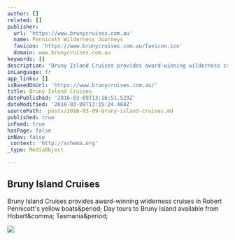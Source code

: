 ```yaml
---
author: []
related: []
publisher:
  url: 'https://www.brunycruises.com.au'
  name: Pennicott Wilderness Journeys
  favicon: 'https://www.brunycruises.com.au/favicon.ico'
  domain: www.brunycruises.com.au
keywords: []
description: "Bruny Island Cruises provides award-winning wilderness cruises in Robert Pennicott's yellow boats. Day tours to Bruny Island available from Hobart, Tasmania."
inLanguage: fr
app_links: []
isBasedOnUrl: 'https://www.brunycruises.com.au/'
title: Bruny Island Cruises
datePublished: '2016-03-09T13:16:51.529Z'
dateModified: '2016-03-09T13:15:24.408Z'
sourcePath: _posts/2016-03-09-bruny-island-cruises.md
published: true
inFeed: true
hasPage: false
inNav: false
_context: 'http://schema.org'
_type: MediaObject

---
```

<article style=""><h1>Bruny Island Cruises</h1><p>Bruny Island Cruises provides award-winning wilderness cruises in Robert Pennicott's yellow boats&amp;period; Day tours to Bruny Island available from Hobart&amp;comma; Tasmania&amp;period;</p><img src="https://www.brunycruises.com.au/files/4514/0634/4753/Slideshow-BIC-Blowhole.jpg" /></article>